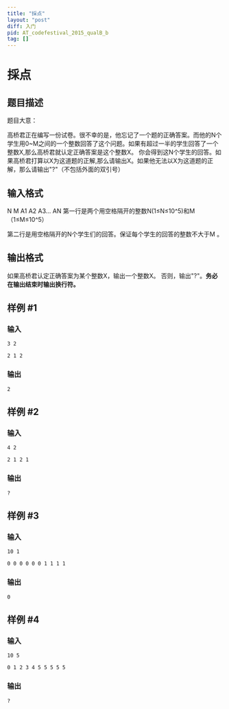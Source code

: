 ```yaml
---
title: "採点"
layout: "post"
diff: 入门
pid: AT_codefestival_2015_qualB_b
tag: []
---
```


# 採点

## 题目描述

题目大意：

高桥君正在编写一份试卷。很不幸的是，他忘记了一个题的正确答案。而他的N个学生用0~M之间的一个整数回答了这个问题。如果有超过一半的学生回答了一个整数X,那么高桥君就认定正确答案是这个整数X。
你会得到这N个学生的回答。如果高桥君打算以X为这道题的正解,那么请输出X。如果他无法以X为这道题的正解，那么请输出"?"（不包括外面的双引号）

## 输入格式

N M 
A1 A2 A3... AN
第一行是两个用空格隔开的整数N(1≤N≤10^5)和M（1≤M≤10^5）

第二行是用空格隔开的N个学生们的回答。保证每个学生的回答的整数不大于M 。

## 输出格式

如果高桥君认定正确答案为某个整数X，输出一个整数X。 否则，输出"?"。**务必在输出结束时输出换行符。**

## 样例 #1

### 输入

```
3 2
2 1 2
```

### 输出

```
2
```

## 样例 #2

### 输入

```
4 2
2 1 2 1
```

### 输出

```
?
```

## 样例 #3

### 输入

```
10 1
0 0 0 0 0 0 1 1 1 1
```

### 输出

```
0
```

## 样例 #4

### 输入

```
10 5
0 1 2 3 4 5 5 5 5 5
```

### 输出

```
?
```

